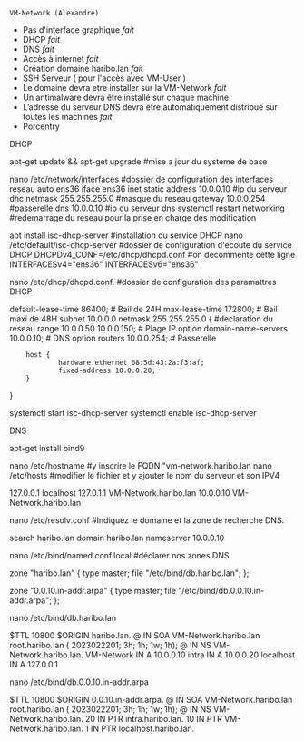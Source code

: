 ```
VM-Network (Alexandre)
```
- Pas d'interface graphique *fait*
- DHCP *fait*
- DNS *fait*
- Accès à internet *fait*
- Création domaine haribo.lan *fait*
- SSH Serveur ( pour l'accès avec VM-User )
- Le domaine devra etre installer sur la VM-Network *fait*
- Un antimalware devra être installé sur chaque machine
- L’adresse du serveur DNS devra être automatiquement distribué sur toutes les machines *fait*
- Porcentry



DHCP

apt-get update && apt-get upgrade                #mise a jour du systeme de base

nano /etc/network/interfaces                     #dossier de configuration des interfaces reseau
auto ens36
iface ens36 inet static
        address 10.0.0.10                        #ip du serveur dhc
        netmask 255.255.255.0                    #masque du reseau
        gateway 10.0.0.254                       #passerelle
        dns 10.0.0.10                            #ip du serveur dns
systemctl restart networking                     #redemarrage du reseau pour la prise en charge des modification

apt install isc-dhcp-server                      #installation du service DHCP
nano /etc/default/isc-dhcp-server                #dossier de configuration d'ecoute du service DHCP
DHCPDv4_CONF=/etc/dhcp/dhcpd.conf                #on decommente cette ligne
INTERFACESv4="ens36"
INTERFACESv6="ens36"

nano /etc/dhcp/dhcpd.conf.                       #dossier de configuration des paramattres DHCP

default-lease-time 86400;                        # Bail de 24H
max-lease-time 172800;                           # Bail maxi de 48H
subnet 10.0.0.0 netmask 255.255.255.0 {       #declaration du reseau
        range                           10.0.0.50 10.0.0.150; # Plage IP
        option domain-name-servers      10.0.0.10;     # DNS
        option routers                  10.0.0.254;    # Passerelle
        
        host {
                hardware ethernet 68:5d:43:2a:f3:af;
                fixed-address 10.0.0.20;
        }
}

systemctl start isc-dhcp-server
systemctl enable isc-dhcp-server


DNS

apt-get install bind9

nano /etc/hostname                      #y inscrire le FQDN "vm-network.haribo.lan
nano /etc/hosts                         #modifier le fichier et y ajouter le nom du serveur et son IPV4

127.0.0.1       localhost
127.0.1.1       VM-Network.haribo.lan
10.0.0.10       VM-Network.haribo.lan

nano /etc/resolv.conf                   #Indiquez le domaine et la zone de recherche DNS.

search haribo.lan
domain haribo.lan
nameserver 10.0.0.10

nano /etc/bind/named.conf.local         #déclarer nos zones DNS

zone "haribo.lan" {
        type master;
        file "/etc/bind/db.haribo.lan";
};

zone "0.0.10.in-addr.arpa" {
        type master;
        file "/etc/bind/db.0.0.10.in-addr.arpa";
};

nano /etc/bind/db.haribo.lan

$TTL 10800
$ORIGIN haribo.lan.
@       IN SOA VM-Network.haribo.lan root.haribo.lan (
        2023022201;
        3h;
        1h;
        1w;
        1h);
@       IN NS VM-Network.haribo.lan.
VM-Network  IN A  10.0.0.10
intra  IN A  10.0.0.20
localhost  IN A  127.0.0.1

nano /etc/bind/db.0.0.10.in-addr.arpa

$TTL 10800
$ORIGIN 0.0.10.in-addr.arpa.
@       IN SOA VM-Network.haribo.lan root.haribo.lan (
        2023022201;
        3h;
        1h;
        1w;
        1h);
@       IN NS VM-Network.haribo.lan.
20     IN PTR intra.haribo.lan.
10     IN PTR VM-Network.haribo.lan.
1      IN PTR localhost.haribo.lan.
